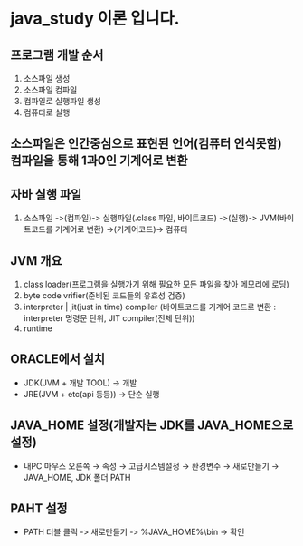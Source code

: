 # java_study 이론 입니다.

## 프로그램 개발 순서

1. 소스파일 생성
2. 소스파일 컴파일
3. 컴파일로 실행파일 생성
4. 컴퓨터로 실행

## 소스파일은 인간중심으로 표현된 언어(컴퓨터 인식못함) 컴파일을 통해 1과0인 기계어로 변환

## 자바 실행 파일

1. 소스파일 ->(컴파일)-> 실행파일(.class 파일, 바이트코드) ->(실행)-> JVM(바이트코드를 기계어로 변환) ->(기계어코드)-> 컴퓨터

## JVM 개요

1. class loader(프로그램을 실행가기 위해 필요한 모든 파일을 찾아 메모리에 로딩)
2. byte code vrifier(준비된 코드들의 유효성 검증)
3. interpreter | jit(just in time) compiler (바이트코드를 기계어 코드로 변환 : interpreter 명령문 단위, JIT compiler(전체 단위))
4. runtime

## ORACLE에서 설치

- JDK(JVM + 개발 TOOL) -> 개발
- JRE(JVM + etc(api 등등)) -> 단순 실행

## JAVA_HOME 설정(개발자는 JDK를 JAVA_HOME으로 설정)

- 내PC 마우스 오른쪽 → 속성 → 고급시스템설정 → 환경변수 → 새로만들기 → JAVA_HOME, JDK 폴더 PATH

## PAHT 설정

- PATH 더블 클릭 -> 새로만들기 -> %JAVA_HOME%\bin -> 확인
